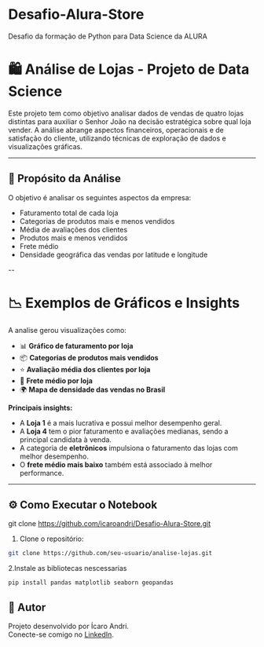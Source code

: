 # Desafio-Alura-Store
Desafio da formação de Python para Data Science da ALURA


# 🛍️ Análise de Lojas - Projeto de Data Science

Este projeto tem como objetivo analisar dados de vendas de quatro lojas distintas para auxiliar o Senhor João na decisão estratégica sobre qual loja vender. A análise abrange aspectos financeiros, operacionais e de satisfação do cliente, utilizando técnicas de exploração de dados e visualizações gráficas.

---

## 🎯 Propósito da Análise

O objetivo é analisar os seguintes aspectos da empresa:

- Faturamento total de cada loja
- Categorias de produtos mais e menos vendidos
- Média de avaliações dos clientes
- Produtos mais e menos vendidos
- Frete médio
- Densidade geográfica das vendas por latitude e longitude

--

# 📉 Exemplos de Gráficos e Insights

A analise gerou visualizações como:

- 📊 **Gráfico de faturamento por loja**
- 📦 **Categorias de produtos mais vendidos**
- ⭐ **Avaliação média dos clientes por loja**
- 🚚 **Frete médio por loja**
- 🌍 **Mapa de densidade das vendas no Brasil**

**Principais insights:**

- A **Loja 1** é a mais lucrativa e possui melhor desempenho geral.
- A **Loja 4** tem o pior faturamento e avaliações medianas, sendo a principal candidata à venda.
- A categoria de **eletrônicos** impulsiona o faturamento das lojas com melhor desempenho.
- O **frete médio mais baixo** também está associado à melhor performance.

---

## ⚙️ Como Executar o Notebook

git clone https://github.com/icaroandri/Desafio-Alura-Store.git

1. Clone o repositório:

```bash
git clone https://github.com/seu-usuario/analise-lojas.git
```
2.Instale as bibliotecas nescessarias

```bash
pip install pandas matplotlib seaborn geopandas
```

## 👤 Autor

Projeto desenvolvido por Ícaro Andri.  
Conecte-se comigo no [LinkedIn](https://www.linkedin.com/in/icaro-andri).





